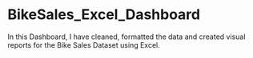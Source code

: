 # BikeSales_Excel_Dashboard
In this Dashboard, I have cleaned, formatted the data and created visual reports for the Bike Sales Dataset using Excel.
